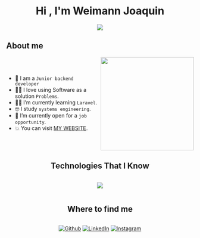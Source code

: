 
<h1 align="center"><b>Hi , I'm Weimann Joaquin </b> </h1>

<p align="center">
  <a href="https://github.com/DenverCoder1/readme-typing-svg"><img src="https://readme-typing-svg.herokuapp.com?font=Time+New+Roman&color=blue&size=25&center=true&vCenter=true&width=600&height=100&lines=Argentinean+;Backend+Developer;systems+engineer+Student;IT+technician;Love+to+learn+new+things"></a>
</p>


## About me

<picture> <img align="right" src="https://github.com/7oSkaaa/7oSkaaa/blob/main/Images/Right_Side.gif?raw=true" width = 250px></picture>

<br><br>

- :school: I am a `Junior backend developer` 
- :technologist: I love using Software as a solution `Problems`.
- :student: I’m currently learning `Laravel`.
- :nerd_face: I study `systems engineering`.
- :thinking: I’m currently open for a `job opportunity`.
- :boom: You can visit [MY WEBSITE](https://joacoooweimann.github.io/Portafolio/).
<br>

<br>

<div align="center">
<h2 style="display: inline-block">Technologies That I Know</h2>
</div>
<!--tech stack icons-->
<p align="center">
  <a href="https://skillicons.dev">
    <img src="https://skillicons.dev/icons?i=html,css,bootstrap,php,mysql,js,git,github,vscode&perline=14" />
  </a>
</p>

<div align="center">
<h2 style="display: inline-block">Where to find me</h2>
<p>
<a href="https://github.com/JoacoooWeimann" target="_blank"><img alt="Github" src="https://img.shields.io/badge/GitHub-%2312100E.svg?&style=for-the-badge&logo=Github&logoColor=white" /></a> 
<a href="https://www.linkedin.com/in/joaquin-weimann-309ab62a1/" target="_blank"><img alt="LinkedIn" src="https://img.shields.io/badge/linkedin-%230077B5.svg?&style=for-the-badge&logo=linkedin&logoColor=white" /></a> 
<a href="https://www.instagram.com/joacoweimann" target="_blank"><img alt="Instagram" src="https://img.shields.io/badge/Instagram-E4405F?style=for-the-badge&logo=instagram&logoColor=white" /></a> 
</p>
</div>

